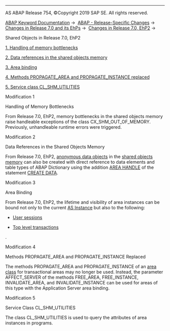   

* * *

AS ABAP Release 754, ©Copyright 2019 SAP SE. All rights reserved.

[ABAP Keyword Documentation](javascript:call_link\('abenabap.htm'\)) →  [ABAP - Release-Specific Changes](javascript:call_link\('abennews.htm'\)) →  [Changes in Release 7.0 and its EhPs](javascript:call_link\('abennews-70_ehps.htm'\)) →  [Changes in Release 7.0, EhP2](javascript:call_link\('abennews-71.htm'\)) → 

Shared Objects in Release 7.0, EhP2

[1\. Handling of memory bottlenecks](#!ABAP_MODIFICATION_1@1@)

[2\. Data references in the shared objects memory](#!ABAP_MODIFICATION_2@2@)

[3\. Area binding](#!ABAP_MODIFICATION_3@3@)

[4\. Methods PROPAGATE\_AREA and PROPAGATE\_INSTANCE replaced](#!ABAP_MODIFICATION_4@4@)

[5\. Service class CL\_SHM\_UTILITIES](#!ABAP_MODIFICATION_5@5@)

Modification 1

Handling of Memory Bottlenecks

From Release 7.0, EhP2, memory bottlenecks in the shared objects memory raise handleable exceptions of the class CX\_SHM\_OUT\_OF\_MEMORY. Previously, unhandleable runtime errors were triggered.

Modification 2

Data References in the Shared Objects Memory

From Release 7.0, EhP2, [anonymous data objects](javascript:call_link\('abenanonymous_data_object_glosry.htm'\) "Glossary Entry") in the [shared objects memory](javascript:call_link\('abenshared_objects_memory_glosry.htm'\) "Glossary Entry") can also be created with direct reference to data elements and table types of ABAP Dictionary using the addition [AREA HANDLE](javascript:call_link\('abapcreate_data_area_handle.htm'\)) of the statement [CREATE DATA](javascript:call_link\('abapcreate_data.htm'\)).

Modification 3

Area Binding

From Release 7.0, EhP2, the lifetime and visibility of area instances can be bound not only to the current [AS Instance](javascript:call_link\('abenapplication_server_glosry.htm'\) "Glossary Entry") but also to the following:

-   [User sessions](javascript:call_link\('abenuser_session_glosry.htm'\) "Glossary Entry")
    
-   [Top level transactions](javascript:call_link\('abentop_level_transaction_glosry.htm'\) "Glossary Entry")
    

.

Modification 4

Methods PROPAGATE\_AREA and PROPAGATE\_INSTANCE Replaced

The methods PROPAGATE\_AREA and PROPAGATE\_INSTANCE of an [area class](javascript:call_link\('abenarea_class_glosry.htm'\) "Glossary Entry") for transactional areas may no longer be used. Instead, the parameter AFFECT\_SERVER of the methods FREE\_AREA, FREE\_INSTANCE, INVALIDATE\_AREA, and INVALIDATE\_INSTANCE can be used for areas of this type with the Application Server area binding.

Modification 5

Service Class CL\_SHM\_UTILITIES

The class CL\_SHM\_UTILITIES is used to query the attributes of area instances in programs.